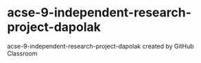 # acse-9-independent-research-project-dapolak
acse-9-independent-research-project-dapolak created by GitHub Classroom
